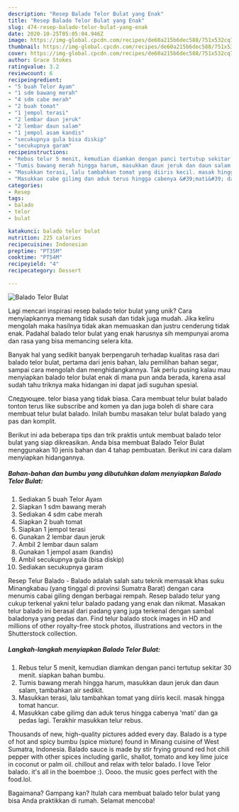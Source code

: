 ```yaml
---
description: "Resep Balado Telor Bulat yang Enak"
title: "Resep Balado Telor Bulat yang Enak"
slug: 474-resep-balado-telor-bulat-yang-enak
date: 2020-10-25T05:05:04.946Z
image: https://img-global.cpcdn.com/recipes/de60a215b6dec588/751x532cq70/balado-telor-bulat-foto-resep-utama.jpg
thumbnail: https://img-global.cpcdn.com/recipes/de60a215b6dec588/751x532cq70/balado-telor-bulat-foto-resep-utama.jpg
cover: https://img-global.cpcdn.com/recipes/de60a215b6dec588/751x532cq70/balado-telor-bulat-foto-resep-utama.jpg
author: Grace Stokes
ratingvalue: 3.2
reviewcount: 6
recipeingredient:
- "5 buah Telor Ayam"
- "1 sdm bawang merah"
- "4 sdm cabe merah"
- "2 buah tomat"
- "1 jempol terasi"
- "2 lembar daun jeruk"
- "2 lembar daun salam"
- "1 jempol asam kandis"
- "secukupnya gula bisa diskip"
- "secukupnya garam"
recipeinstructions:
- "Rebus telur 5 menit, kemudian diamkan dengan panci tertutup sekitar 30 menit. siapkan bahan bumbu."
- "Tumis bawang merah hingga harum, masukkan daun jeruk dan daun salam, tambahkan air sedikit."
- "Masukkan terasi, lalu tambahkan tomat yang diiris kecil. masak hingga tomat hancur."
- "Masukkan cabe gilimg dan aduk terus hingga cabenya &#39;mati&#39; dan ga pedas lagi. Terakhir masukkan telur rebus."
categories:
- Resep
tags:
- balado
- telor
- bulat

katakunci: balado telor bulat 
nutrition: 225 calories
recipecuisine: Indonesian
preptime: "PT35M"
cooktime: "PT54M"
recipeyield: "4"
recipecategory: Dessert

---
```



![Balado Telor Bulat](https://img-global.cpcdn.com/recipes/de60a215b6dec588/751x532cq70/balado-telor-bulat-foto-resep-utama.jpg)

Lagi mencari inspirasi resep balado telor bulat yang unik? Cara menyiapkannya memang tidak susah dan tidak juga mudah. Jika keliru mengolah maka hasilnya tidak akan memuaskan dan justru cenderung tidak enak. Padahal balado telor bulat yang enak harusnya sih mempunyai aroma dan rasa yang bisa memancing selera kita.

Banyak hal yang sedikit banyak berpengaruh terhadap kualitas rasa dari balado telor bulat, pertama dari jenis bahan, lalu pemilihan bahan segar, sampai cara mengolah dan menghidangkannya. Tak perlu pusing kalau mau menyiapkan balado telor bulat enak di mana pun anda berada, karena asal sudah tahu triknya maka hidangan ini dapat jadi suguhan spesial.

Следующее. telor biasa yang tidak biasa. Cara membuat telur bulat balado tonton terus like subscribe and komen ya dan juga boleh di share cara membuat telur bulat balado. Inilah bumbu masakan telur bulat balado yang pas dan komplit.


Berikut ini ada beberapa tips dan trik praktis untuk membuat balado telor bulat yang siap dikreasikan. Anda bisa membuat Balado Telor Bulat menggunakan 10 jenis bahan dan 4 tahap pembuatan. Berikut ini cara dalam menyiapkan hidangannya.

<!--inarticleads1-->

##### Bahan-bahan dan bumbu yang dibutuhkan dalam menyiapkan Balado Telor Bulat:

1. Sediakan 5 buah Telor Ayam
1. Siapkan 1 sdm bawang merah
1. Sediakan 4 sdm cabe merah
1. Siapkan 2 buah tomat
1. Siapkan 1 jempol terasi
1. Gunakan 2 lembar daun jeruk
1. Ambil 2 lembar daun salam
1. Gunakan 1 jempol asam (kandis)
1. Ambil secukupnya gula (bisa diskip)
1. Sediakan secukupnya garam


Resep Telur Balado - Balado adalah salah satu teknik memasak khas suku Minangkabau (yang tinggal di provinsi Sumatra Barat) dengan cara menumis cabai giling dengan berbagai rempah. Resep balado telur yang cukup terkenal yakni telur balado padang yang enak dan nikmat. Masakan telur balado ini berasal dari padang yang juga terkenal dengan sambal baladonya yang pedas dan. Find telur balado stock images in HD and millions of other royalty-free stock photos, illustrations and vectors in the Shutterstock collection. 

<!--inarticleads2-->

##### Langkah-langkah menyiapkan Balado Telor Bulat:

1. Rebus telur 5 menit, kemudian diamkan dengan panci tertutup sekitar 30 menit. siapkan bahan bumbu.
1. Tumis bawang merah hingga harum, masukkan daun jeruk dan daun salam, tambahkan air sedikit.
1. Masukkan terasi, lalu tambahkan tomat yang diiris kecil. masak hingga tomat hancur.
1. Masukkan cabe gilimg dan aduk terus hingga cabenya &#39;mati&#39; dan ga pedas lagi. Terakhir masukkan telur rebus.


Thousands of new, high-quality pictures added every day. Balado is a type of hot and spicy bumbu (spice mixture) found in Minang cuisine of West Sumatra, Indonesia. Balado sauce is made by stir frying ground red hot chili pepper with other spices including garlic, shallot, tomato and key lime juice in coconut or palm oil. chillout and relax with telor balado. I love Telor balado. it&#39;s all in the boemboe :). Oooo. the music goes perfect with the food.lol. 

Bagaimana? Gampang kan? Itulah cara membuat balado telor bulat yang bisa Anda praktikkan di rumah. Selamat mencoba!

